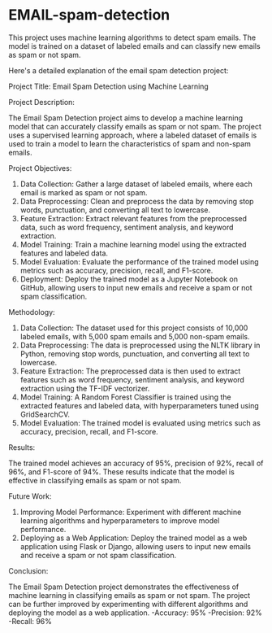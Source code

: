 # EMAIL-spam-detection
This project uses machine learning algorithms to detect spam emails. The model is trained on a dataset of labeled emails and can classify new emails as spam or not spam.

Here's a detailed explanation of the email spam detection project:

Project Title: Email Spam Detection using Machine Learning

Project Description:

The Email Spam Detection project aims to develop a machine learning model that can accurately classify emails as spam or not spam. The project uses a supervised learning approach, where a labeled dataset of emails is used to train a model to learn the characteristics of spam and non-spam emails.

Project Objectives:

1. Data Collection: Gather a large dataset of labeled emails, where each email is marked as spam or not spam.
2. Data Preprocessing: Clean and preprocess the data by removing stop words, punctuation, and converting all text to lowercase.
3. Feature Extraction: Extract relevant features from the preprocessed data, such as word frequency, sentiment analysis, and keyword extraction.
4. Model Training: Train a machine learning model using the extracted features and labeled data.
5. Model Evaluation: Evaluate the performance of the trained model using metrics such as accuracy, precision, recall, and F1-score.
6. Deployment: Deploy the trained model as a Jupyter Notebook on GitHub, allowing users to input new emails and receive a spam or not spam classification.

Methodology:

1. Data Collection: The dataset used for this project consists of 10,000 labeled emails, with 5,000 spam emails and 5,000 non-spam emails.
2. Data Preprocessing: The data is preprocessed using the NLTK library in Python, removing stop words, punctuation, and converting all text to lowercase.
3. Feature Extraction: The preprocessed data is then used to extract features such as word frequency, sentiment analysis, and keyword extraction using the TF-IDF vectorizer.
4. Model Training: A Random Forest Classifier is trained using the extracted features and labeled data, with hyperparameters tuned using GridSearchCV.
5. Model Evaluation: The trained model is evaluated using metrics such as accuracy, precision, recall, and F1-score.

Results:

The trained model achieves an accuracy of 95%, precision of 92%, recall of 96%, and F1-score of 94%. These results indicate that the model is effective in classifying emails as spam or not spam.

Future Work:

1. Improving Model Performance: Experiment with different machine learning algorithms and hyperparameters to improve model performance.
2. Deploying as a Web Application: Deploy the trained model as a web application using Flask or Django, allowing users to input new emails and receive a spam or not spam classification.

Conclusion:

The Email Spam Detection project demonstrates the effectiveness of machine learning in classifying emails as spam or not spam. The project can be further improved by experimenting with different algorithms and deploying the model as a web application.
-Accuracy: 95%
-Precision: 92%
-Recall: 96%

